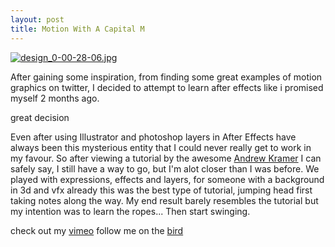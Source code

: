 ```yaml
---
layout: post
title: Motion With A Capital M
---
```

[![design_0-00-28-06.jpg](https://s19.postimg.org/739r5qkoj/design_0-00-28-06.jpg)](https://vimeo.com/259756420)

After gaining some inspiration, from finding some great examples of motion graphics on twitter, I decided to attempt to learn after effects like i promised myself 2 months ago. 

great decision

Even after using Illustrator and photoshop layers in After Effects have always been this mysterious entity that I could never really get to work in my favour. So after viewing a tutorial by the awesome [Andrew Kramer](http://www.videocopilot.net/) I can safely say, I still have a way to go, but I'm alot closer than I was before. We played with expressions, effects and layers, for someone with a background in 3d and vfx already this was the best type of tutorial, jumping head first taking notes along the way. My end result barely resembles the tutorial but my intention was to learn the ropes... Then start swinging.

check out my [vimeo](https://vimeo.com/259756420)
follow me on the [bird](https://twitter.com/mvsesvm) 
